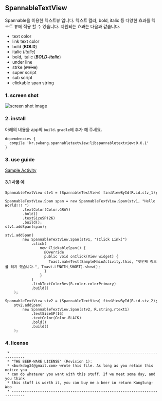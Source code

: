 ## SpannableTextView
 Spannable을 이용한 텍스트뷰 입니다. 텍스트 컬러, bold, italic 등 다양한 효과를 텍스트 뷰에 적용 할 수 있습니다. 지원되는 효과는 다음과 같습니다.
  - text color
  - link text color
  - bold (**BOLD**)
  - italic (*italic*)
  - bold, italic (***BOLD-italic***)
  - under line 
  - strke (~~strike~~)
  - super script 
  - sub script
  - clickable span string  
  
### 1. screen shot
![screen shot image](https://github.com/ksu3101/TIL/blob/master/Android/images/fixed_img.png)
  
### 2. install
 아래의 내용을 app의 `build.gradle`에 추가 해 주세요. 
```
dependencies {
  compile 'kr.swkang.spannabletextview:libspannabletextview:0.0.1'
}
```  
   
### 3. use guide
 [Sample Activity](https://github.com/ksu3101/SpannableTextView/blob/master/app/src/main/java/kr/swkang/sample/SampleMainActivity.java)  
#### 3.1 사용 예
```
SpannableTextView stv1 = (SpannableTextView) findViewById(R.id.stv_1);

SpannableTextView.Span span = new SpannableTextView.Span(stv1, "Hello World!!! ")
        .textColor(Color.GRAY)
        .bold()
        .textSizeSP(26)
        .build();
stv1.addSpan(span);
    
stv1.addSpan(
        new SpannableTextView.Span(stv1, "(Click Link)")
            .click(
                new ClickableSpan() {
                  @Override
                  public void onClick(View widget) {
                    Toast.makeText(SampleMainActivity.this, "첫번째 링크를 터치 했습니다.", Toast.LENGTH_SHORT).show();
                  }
                }
            )
            .linkTextColorRes(R.color.colorPrimary)
            .build()
    );
    
SpannableTextView stv2 = (SpannableTextView) findViewById(R.id.stv_2);
    stv2.addSpan(
        new SpannableTextView.Span(stv2, R.string.rtext1)
            .textSizeSP(16)
            .textColor(Color.BLACK)
            .bold()
            .build()
    );
```

### 4. license
```
 * ----------------------------------------------------------------------------
 * "THE BEER-WARE LICENSE" (Revision 1):
 * <burkdog34@gmail.com> wrote this file. As long as you retain this notice you
 * can do whatever you want with this stuff. If we meet some day, and you think
 * this stuff is worth it, you can buy me a beer in return KangSung-Woo
 * ----------------------------------------------------------------------------
```
